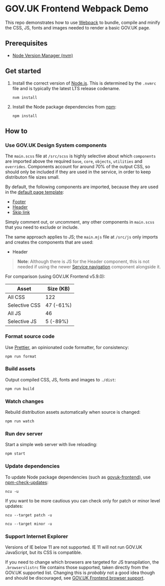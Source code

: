# GOV.UK Frontend Webpack Demo

This repo demonstrates how to use [Webpack](https://webpack.js.org/) to bundle, compile and minify the CSS, JS, fonts and images needed to render a basic GOV.UK page.

## Prerequisites

- [Node Version Manager (nvm)](https://github.com/nvm-sh/nvm)

## Get started

1. Install the correct version of [Node.js](https://nodejs.org/en). This is determined by the `.nvmrc` file and is typically the latest LTS release codename.

   ```shell
   nvm install
   ```

2. Install the Node package dependencies from [npm](https://www.npmjs.com/):

   ```shell
   npm install
   ```

## How to

### Use GOV.UK Design System components

The `main.scss` file at `/src/scss` is highly selective about which `components` are imported above the required `base`, `core`, `objects`, `utilities` and `overrides`. Components account for around 70% of the output CSS, so should only be included if they are used in the service, in order to keep distributon file sizes small.

By default, the following components are imported, because they are used in the [default page template](https://design-system.service.gov.uk/styles/page-template/#default):

- [Footer](https://design-system.service.gov.uk/components/footer/)
- [Header](https://design-system.service.gov.uk/components/header/)
- [Skip link](https://design-system.service.gov.uk/components/skip-link/)

Simply comment out, or uncomment, any other components in `main.scss` that you need to exclude or include.

The same approach applies to JS; the `main.mjs` file at `/src/js` only imports and creates the components that are used:

- Header

> **Note**: Although there is JS for the Header component, this is not needed if using the newer [Service navigation](https://design-system.service.gov.uk/components/service-navigation/) component alongside it.

For comparison (using GOV.UK Frontend v5.9.0):

| Asset         | Size (KB) |
| ------------- | --------- |
| All CSS       | 122       |
| Selective CSS | 47 (-61%) |
| All JS        | 46        |
| Selective JS  | 5 (-89%)  |

### Format source code

Use [Prettier](https://prettier.io/), an opinionated code formatter, for consistency:

```shell
npm run format
```

### Build assets

Output compiled CSS, JS, fonts and images to `./dist`:

```shell
npm run build
```

### Watch changes

Rebuild distribution assets automatically when source is changed:

```shell
npm run watch
```

### Run dev server

Start a simple web server with live reloading:

```shell
npm start
```

### Update dependencies

To update Node package dependencies (such as [govuk-frontend](https://www.npmjs.com/package/govuk-frontend)), use [npm-check-updates](https://www.npmjs.com/package/npm-check-updates):

```shell
ncu -u
```

If you want to be more cautious you can check only for patch or minor level updates:

```shell
ncu --target patch -u
```

```shell
ncu --target minor -u
```

### Support Internet Explorer

Versions of IE below 11 are not supported. IE 11 will not run GOV.UK JavaScript, but its CSS is compatible.

If you need to change which browsers are targeted for JS transpilation, the `.browserslistrc` file contains those supported, taken directly from the GOV.UK supported list. Changing this is _probably_ not a good idea though and should be discouraged, see [GOV.UK Frontend browser support](https://frontend.design-system.service.gov.uk/browser-support/).
